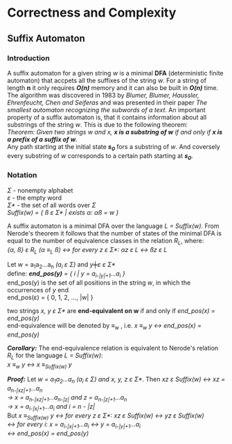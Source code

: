 # Correctness and Complexity
## Suffix Automaton ##

### Introduction ###
A suffix automaton for a given string <i>w</i> is a minimal <b>DFA</b> (deterministic finite automaton) that accpets all the suffixes of the string <i>w</i>. For a string of length <b>n</b> it only requires <b><i>O(n)</i></b> memory and it can also be built in <b><i>O(n)</i></b> time. The algorithm was discovered in 1983 by <i>Blumer, Blumer, Haussler, Ehrenfeucht, Chen and Seiferas</i> and was presented in their paper <i>The smallest automaton recognizing the subwords of a text</i>. An important property of a suffix automaton is, that it contains information about all substrings of the string <i>w</i>. This is due to the following theorem:  
<i>Theorem: Given two strings w and x, <b>x is a substring of w</b> if and only if <b>x is a prefix of a suffix of w</b>.</i>  
Any path starting at the initial state <b><i>s<sub>0</sub></i></b> fors a substring of <i>w</i>. And coversely every substring of <i>w</i> corresponds to a certain path starting at <b><i>s<sub>0</sub></i></b>.
  

### Notation ###
<i>Σ</i> - nonempty alphabet  
<i>ε</i> - the empty word  
<i>Σ*</i> - the set of all words over <i>Σ</i>  
<i>Suffix(w) = { ß ε Σ* | exists α: αß = w }</i>  
  
A suffix automaton is a minimal DFA over the language <i>L = Suffix(w)</i>. From Nerode's theorem it follows that the number of states of the minimal DFA is equal to the number of equivalence classes in the relation <i>R<sub>L</sub></i>, where:  
<i>{α, ß} ε R<sub>L</sub> (α ≡<sub>L</sub> ß) ↔ for every z ε Σ*: αz ε L ↔ ßz ε L</i>  
  
Let <i>w</i> = a<sub>1</sub>a<sub>2</sub>...a<sub>n</sub> <i>(a<sub>i</sub> ε Σ)</i> and <i>y╪ε ε Σ*</i>  
define: <i><b>end_pos(y)</b> = { i | y = a<sub>i-|y|+1</sub>...a<sub>i</sub> }</i>  
end_pos(y) is the set of all positions in the string <i>w</i>, in which the occurrences of <i>y</i> end  
end_pos(ε) = { 0, 1, 2, ..., |w| }

two strings <i>x, y ε Σ*</i> are <b>end-equivalent on w</b> if and only if <i>end_pos(x) = end_pos(y)</i>  
end-equivalence will be denoted by ≡<sub>w</sub> , i.e. <i>x ≡<sub>w</sub> y ↔ end_pos(x) = end_pos(y)</i>  

<b><i>Corollary:</i></b> The end-equivalence relation is equivalent to Nerode's relation <i>R<sub>L</sub></i> for the language <i>L = Suffix(w)</i>:  
<i>x ≡<sub>w</sub> y ↔ x ≡<sub>Suffix(w)</sub> y</i>  

<b><i>Proof:</i></b> Let <i>w = a<sub>1</sub>a<sub>2</sub>...a<sub>n</sub> (a<sub>i</sub> ε Σ) and x, y, z ε Σ*</i>. Then <i>xz ε Suffix(w) ↔ xz = a<sub>n-|xz|+1</sub>...a<sub>n</sub>  
→ x = a<sub>n-|xz|+1</sub>...a<sub>n-|z|</sub> and z = a<sub>n-|z|+1</sub>...a<sub>n</sub>  
→ x = a<sub>i-|x|+1</sub>...a<sub>i</sub> and i = n - |z|</i>  
But <i> x ≡<sub>Suffix(w)</sub> y ↔ for every z ε Σ*: xz ε Suffix(w) ↔ yz ε Suffix(w)  
↔ for every i: x = a<sub>i-|x|+1</sub>...a<sub>i</sub> ↔ y = a<sub>i-|y|+1</sub>...a<sub>i</sub>  
↔ end_pos(x) = end_pos(y)</i>